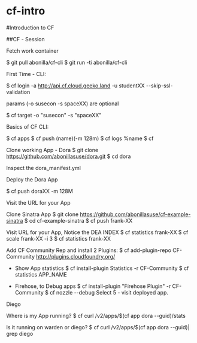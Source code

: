 # cf-intro
#Introduction to CF

##CF - Session

Fetch work container


$ git pull abonilla/cf-cli
$ git run -ti abonilla/cf-cli


First Time - CLI:

$ cf login -a http://api.cf.cloud.geeko.land -u studentXX --skip-ssl-validation

params (-o susecon -s spaceXX) are optional

$ cf target -o "susecon" -s "spaceXX"

Basics of CF CLI:

$ cf apps
$ cf push (name)(-m 128m)
$ cf logs %name
$ cf



Clone working App - Dora
$ git clone https://github.com/abonillasuse/dora.git
$ cd dora


Inspect the dora_manifest.yml

Deploy the Dora App

$ cf push doraXX -m 128M

Visit the URL for your App

Clone Sinatra App
$ git clone https://github.com/abonillasuse/cf-example-sinatra
$ cd cf-example-sinatra
$ cf push frank-XX

Visit URL for your App, Notice the DEA INDEX
$ cf statistics frank-XX
$ cf scale frank-XX -i 3
$ cf statistics frank-XX


Add CF Community Rep and install 2 Plugins:
$ cf add-plugin-repo CF-Community http://plugins.cloudfoundry.org/


- Show App statistics
$ cf install-plugin Statistics -r CF-Community
$ cf statistics APP_NAME


- Firehose, to Debug apps
$ cf install-plugin "Firehose Plugin" -r CF-Community
$ cf nozzle --debug
Select 5 - visit deployed app.


Diego


Where is my App running?
$ cf curl /v2/apps/$(cf app dora --guid)/stats


Is it running on warden or diego?
$ cf curl /v2/apps/$(cf app dora --guid)| grep diego
